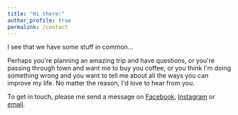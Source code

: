 ```yaml
---
title: "Hi there!"
author_profile: true
permalink: /contact
---
```


I see that we have some stuff in common...

Perhaps you're planning an amazing trip and have questions, or you're passing
through town and want me to buy you coffee, or you think I'm doing something
wrong and you want to tell me about all the ways you can improve my life. No
matter the reason, I'd love to hear from you.

To get in touch, please me send a message on
[Facebook](http://m.me/mytracksco),
[Instagram](https://www.instagram.com/huntca/) or
[email](mailto:c@mytracks.co).

